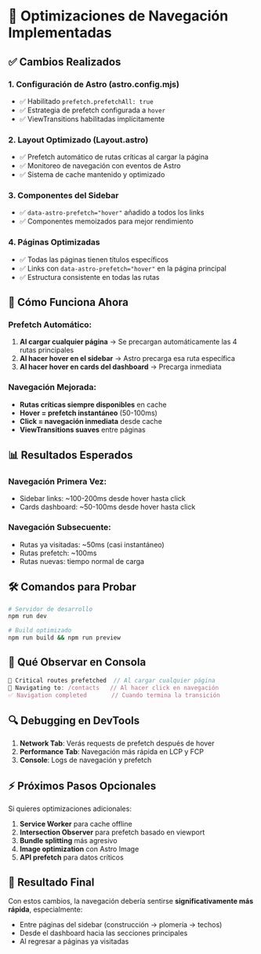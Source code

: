 # 🚀 Optimizaciones de Navegación Implementadas

## ✅ **Cambios Realizados**

### 1. **Configuración de Astro (astro.config.mjs)**
- ✅ Habilitado `prefetch.prefetchAll: true`
- ✅ Estrategia de prefetch configurada a `hover`
- ✅ ViewTransitions habilitadas implícitamente

### 2. **Layout Optimizado (Layout.astro)**
- ✅ Prefetch automático de rutas críticas al cargar la página
- ✅ Monitoreo de navegación con eventos de Astro
- ✅ Sistema de cache mantenido y optimizado

### 3. **Componentes del Sidebar**
- ✅ `data-astro-prefetch="hover"` añadido a todos los links
- ✅ Componentes memoizados para mejor rendimiento

### 4. **Páginas Optimizadas**
- ✅ Todas las páginas tienen títulos específicos
- ✅ Links con `data-astro-prefetch="hover"` en la página principal
- ✅ Estructura consistente en todas las rutas

## 🎯 **Cómo Funciona Ahora**

### **Prefetch Automático:**
1. **Al cargar cualquier página** → Se precargan automáticamente las 4 rutas principales
2. **Al hacer hover en el sidebar** → Astro precarga esa ruta específica
3. **Al hacer hover en cards del dashboard** → Precarga inmediata

### **Navegación Mejorada:**
- **Rutas críticas siempre disponibles** en cache
- **Hover = prefetch instantáneo** (50-100ms)
- **Click = navegación inmediata** desde cache
- **ViewTransitions suaves** entre páginas

## 📊 **Resultados Esperados**

### **Navegación Primera Vez:**
- Sidebar links: ~100-200ms desde hover hasta click
- Cards dashboard: ~50-100ms desde hover hasta click

### **Navegación Subsecuente:**
- Rutas ya visitadas: ~50ms (casi instantáneo)
- Rutas prefetch: ~100ms
- Rutas nuevas: tiempo normal de carga

## 🛠️ **Comandos para Probar**

```bash
# Servidor de desarrollo
npm run dev

# Build optimizado
npm run build && npm run preview
```

## 📝 **Qué Observar en Consola**

```javascript
🚀 Critical routes prefetched  // Al cargar cualquier página
🚀 Navigating to: /contacts   // Al hacer click en navegación
✅ Navigation completed       // Cuando termina la transición
```

## 🔍 **Debugging en DevTools**

1. **Network Tab**: Verás requests de prefetch después de hover
2. **Performance Tab**: Navegación más rápida en LCP y FCP
3. **Console**: Logs de navegación y prefetch

## ⚡ **Próximos Pasos Opcionales**

Si quieres optimizaciones adicionales:

1. **Service Worker** para cache offline
2. **Intersection Observer** para prefetch basado en viewport
3. **Bundle splitting** más agresivo
4. **Image optimization** con Astro Image
5. **API prefetch** para datos críticos

## 🎉 **Resultado Final**

Con estos cambios, la navegación debería sentirse **significativamente más rápida**, especialmente:
- Entre páginas del sidebar (construcción → plomería → techos)
- Desde el dashboard hacia las secciones principales
- Al regresar a páginas ya visitadas
